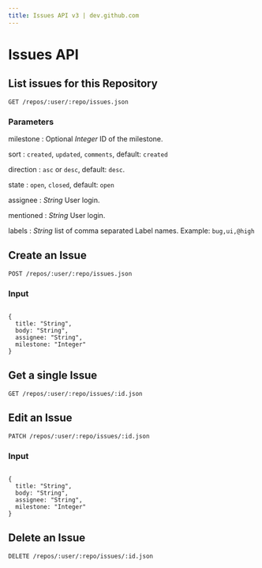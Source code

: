 ```yaml
---
title: Issues API v3 | dev.github.com
---
```


# Issues API

## List issues for this Repository

    GET /repos/:user/:repo/issues.json

### Parameters

milestone
: Optional _Integer_ ID of the milestone.

sort
: `created`, `updated`, `comments`, default: `created`

direction
: `asc` or `desc`, default: `desc`.

state
: `open`, `closed`, default: `open`

assignee
: _String_ User login.

mentioned
: _String_ User login.

labels
: _String_ list of comma separated Label names.  Example:
`bug,ui,@high`

## Create an Issue

    POST /repos/:user/:repo/issues.json

### Input

<pre class="highlight"><code class="language-javascript">
{
  title: "String",
  body: "String",
  assignee: "String",
  milestone: "Integer"
}
</code></pre>

## Get a single Issue

    GET /repos/:user/:repo/issues/:id.json

## Edit an Issue

    PATCH /repos/:user/:repo/issues/:id.json

### Input

<pre class="highlight"><code class="language-javascript">
{
  title: "String",
  body: "String",
  assignee: "String",
  milestone: "Integer"
}
</code></pre>

## Delete an Issue

    DELETE /repos/:user/:repo/issues/:id.json

